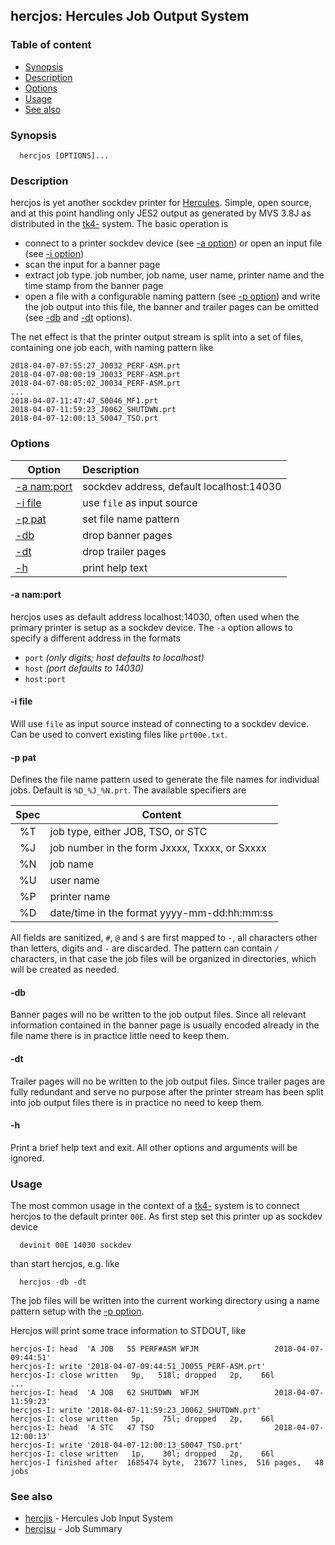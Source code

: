 ## hercjos: Hercules Job Output System 

### Table of content

- [Synopsis](#user-content-synopsis)
- [Description](#user-content-description)
- [Options](#user-content-options)
- [Usage](#user-content-usage)
- [See also](#user-content-also)

### <a id="synopsis">Synopsis</a>
```
  hercjos [OPTIONS]... 
```

### <a id="description">Description</a>
hercjos is yet another sockdev printer for
[Hercules](https://en.wikipedia.org/wiki/Hercules_(emulator)).
Simple, open source, and at this point handling only JES2 output
as generated by MVS 3.8J as distributed in the
[tk4-](http://wotho.ethz.ch/tk4-/) system.
The basic operation is
- connect to a printer sockdev device (see [-a option](#user-content-opt-a))
  or open an input file (see [-i option](#user-content-opt-i))
- scan the input for a banner page
- extract job type. job number, job name, user name, printer name and the
  time stamp from the banner page
- open a file with a configurable naming pattern (see
  [-p option](#user-content-opt-p)) and write the job output into this file,
  the banner and trailer pages can be omitted (see
  [-db](#user-content-opt-db) and [-dt](#user-content-opt-dt) options).

The net effect is that the printer output stream is split into a set
of files, containing one job each, with naming pattern like
```
2018-04-07-07:55:27_J0032_PERF-ASM.prt
2018-04-07-08:00:19_J0033_PERF-ASM.prt
2018-04-07-08:05:02_J0034_PERF-ASM.prt
...
2018-04-07-11:47:47_S0046_MF1.prt
2018-04-07-11:59:23_J0062_SHUTDWN.prt
2018-04-07-12:00:13_S0047_TSO.prt
```

### <a id="options">Options</a>

| Option | Description |
| ------ | :---------- |
| [-a nam:port](#user-content-opt-a) | sockdev address, default localhost:14030 |
| [-i file](#user-content-opt-i)     | use `file` as input source |
| [-p pat](#user-content-opt-p)      | set file name pattern |
| [-db](#user-content-opt-db)        | drop banner pages |
| [-dt](#user-content-opt-dt)        | drop trailer pages |
| [-h](#user-content-opt-h)          | print help text |

#### <a id="opt-a">-a nam:port</a>
hercjos uses as default address localhost:14030, often used when
the primary printer is setup as a sockdev device.
The `-a` option allows to specify a different address in the formats
- `port` _(only digits; host defaults to localhost)_
- `host` _(port defaults to 14030)_
- `host:port`

#### <a id="opt-i">-i file</a>
Will use `file` as input source instead of connecting to a sockdev
device. Can be used to convert existing files like `prt00e.txt`.

#### <a id="opt-p">-p pat</a>
Defines the file name pattern used to generate the file names for
individual jobs. Default is `%D_%J_%N.prt`. The available specifiers are

| Spec | Content |
| :--: | ------- |
| %T   | job type, either JOB, TSO, or STC |
| %J   | job number in the form Jxxxx, Txxxx, or Sxxxx |
| %N   | job name |
| %U   | user name |
| %P   | printer name |
| %D   | date/time in the format yyyy-mm-dd:hh:mm:ss |

All fields are sanitized, `#`, `@` and `$` are first mapped to `-`, all
characters other than letters, digits and `-` are discarded. The pattern
can contain `/` characters, in that case the job files will be organized
in directories, which will be created as needed.

#### <a id="opt-db">-db</a>
Banner pages will no be written to the job output files. Since all
relevant information contained in the banner page is usually encoded
already in the file name there is in practice little need to keep them.

#### <a id="opt-dt">-dt</a>
Trailer pages will no be written to the job output files. Since
trailer pages are fully redundant and serve no purpose after the
printer stream has been split into job output files there is in
practice no need to keep them.

#### <a id="opt-h">-h</a>
Print a brief help text and exit.
All other options and arguments will be ignored.

### <a id="usage">Usage</a>
The most common usage in the context of a
[tk4-](http://wotho.ethz.ch/tk4-/) system is to connect hercjos to the
default printer `00E`. As first step set this printer up as sockdev device
```
  devinit 00E 14030 sockdev
```
than start hercjos, e.g. like
```
  hercjos -db -dt
```
The job files will be written into the current working directory using
a name pattern setup with the [-p option](#user-content-opt-p).

Hercjos will print some trace information to STDOUT, like
```
hercjos-I: head  'A JOB   55 PERF#ASM WFJM                 2018-04-07-09:44:51'
hercjos-I: write '2018-04-07-09:44:51_J0055_PERF-ASM.prt'
hercjos-I: close written   9p,   518l; dropped   2p,    66l
...
hercjos-I: head  'A JOB   62 SHUTDWN  WFJM                 2018-04-07-11:59:23'
hercjos-I: write '2018-04-07-11:59:23_J0062_SHUTDWN.prt'
hercjos-I: close written   5p,    75l; dropped   2p,    66l
hercjos-I: head  'A STC   47 TSO                           2018-04-07-12:00:13'
hercjos-I: write '2018-04-07-12:00:13_S0047_TSO.prt'
hercjos-I: close written   1p,    30l; dropped   2p,    66l
hercjos-I finished after  1685474 byte,  23677 lines,  516 pages,   48 jobs
```

### <a id="also">See also</a>
- [hercjis](hercjis.md) - Hercules Job Input System 
- [hercjsu](hercjsu.md) - Job Summary 
